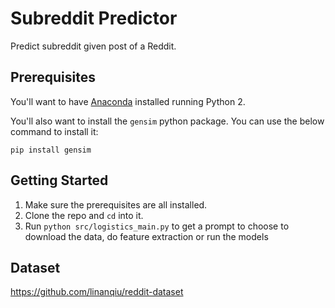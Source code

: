# Subreddit Predictor
Predict subreddit given post of a Reddit.


## Prerequisites
You'll want to have [Anaconda](https://www.anaconda.com/download/) installed running Python 2.

You'll also want to install the `gensim` python package. You can use the below command to install it:

`pip install gensim`


## Getting Started
1. Make sure the prerequisites are all installed.
2. Clone the repo and `cd` into it.
3. Run `python src/logistics_main.py` to get a prompt to choose to download the data, do feature extraction or run the models


## Dataset
https://github.com/linanqiu/reddit-dataset

